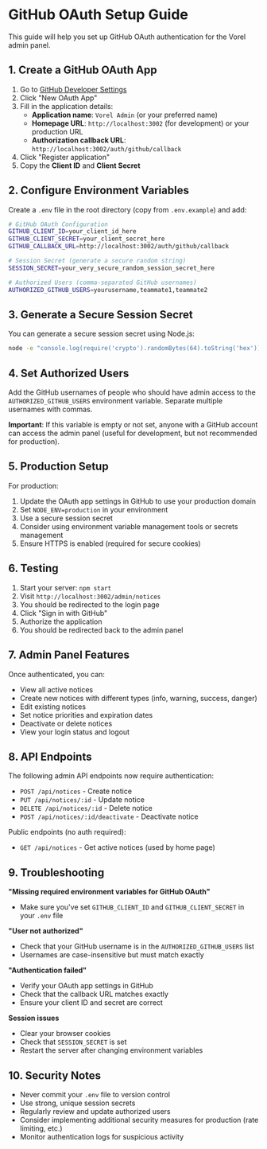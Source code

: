 # GitHub OAuth Setup Guide

This guide will help you set up GitHub OAuth authentication for the Vorel admin panel.

## 1. Create a GitHub OAuth App

1. Go to [GitHub Developer Settings](https://github.com/settings/developers)
2. Click "New OAuth App"
3. Fill in the application details:
   - **Application name**: `Vorel Admin` (or your preferred name)
   - **Homepage URL**: `http://localhost:3002` (for development) or your production URL
   - **Authorization callback URL**: `http://localhost:3002/auth/github/callback`
4. Click "Register application"
5. Copy the **Client ID** and **Client Secret**

## 2. Configure Environment Variables

Create a `.env` file in the root directory (copy from `.env.example`) and add:

```bash
# GitHub OAuth Configuration
GITHUB_CLIENT_ID=your_client_id_here
GITHUB_CLIENT_SECRET=your_client_secret_here
GITHUB_CALLBACK_URL=http://localhost:3002/auth/github/callback

# Session Secret (generate a secure random string)
SESSION_SECRET=your_very_secure_random_session_secret_here

# Authorized Users (comma-separated GitHub usernames)
AUTHORIZED_GITHUB_USERS=yourusername,teammate1,teammate2
```

## 3. Generate a Secure Session Secret

You can generate a secure session secret using Node.js:

```bash
node -e "console.log(require('crypto').randomBytes(64).toString('hex'))"
```

## 4. Set Authorized Users

Add the GitHub usernames of people who should have admin access to the `AUTHORIZED_GITHUB_USERS` environment variable. Separate multiple usernames with commas.

**Important**: If this variable is empty or not set, anyone with a GitHub account can access the admin panel (useful for development, but not recommended for production).

## 5. Production Setup

For production:

1. Update the OAuth app settings in GitHub to use your production domain
2. Set `NODE_ENV=production` in your environment
3. Use a secure session secret
4. Consider using environment variable management tools or secrets management
5. Ensure HTTPS is enabled (required for secure cookies)

## 6. Testing

1. Start your server: `npm start`
2. Visit `http://localhost:3002/admin/notices`
3. You should be redirected to the login page
4. Click "Sign in with GitHub"
5. Authorize the application
6. You should be redirected back to the admin panel

## 7. Admin Panel Features

Once authenticated, you can:

- View all active notices
- Create new notices with different types (info, warning, success, danger)
- Edit existing notices
- Set notice priorities and expiration dates
- Deactivate or delete notices
- View your login status and logout

## 8. API Endpoints

The following admin API endpoints now require authentication:

- `POST /api/notices` - Create notice
- `PUT /api/notices/:id` - Update notice
- `DELETE /api/notices/:id` - Delete notice
- `POST /api/notices/:id/deactivate` - Deactivate notice

Public endpoints (no auth required):

- `GET /api/notices` - Get active notices (used by home page)

## 9. Troubleshooting

**"Missing required environment variables for GitHub OAuth"**
- Make sure you've set `GITHUB_CLIENT_ID` and `GITHUB_CLIENT_SECRET` in your `.env` file

**"User not authorized"**
- Check that your GitHub username is in the `AUTHORIZED_GITHUB_USERS` list
- Usernames are case-insensitive but must match exactly

**"Authentication failed"**
- Verify your OAuth app settings in GitHub
- Check that the callback URL matches exactly
- Ensure your client ID and secret are correct

**Session issues**
- Clear your browser cookies
- Check that `SESSION_SECRET` is set
- Restart the server after changing environment variables

## 10. Security Notes

- Never commit your `.env` file to version control
- Use strong, unique session secrets
- Regularly review and update authorized users
- Consider implementing additional security measures for production (rate limiting, etc.)
- Monitor authentication logs for suspicious activity
